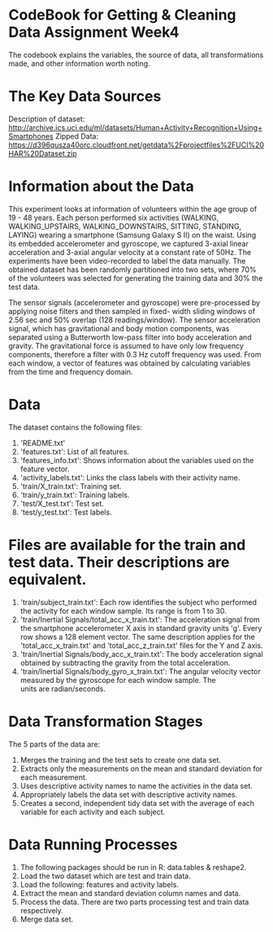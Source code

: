 # CodeBook for Getting & Cleaning Data Assignment Week4

The codebook explains the variables, the source of data, all transformations made, and other information worth noting.

# The Key Data Sources
Description of dataset: http://archive.ics.uci.edu/ml/datasets/Human+Activity+Recognition+Using+Smartphones
Zipped Data: https://d396qusza40orc.cloudfront.net/getdata%2Fprojectfiles%2FUCI%20HAR%20Dataset.zip

# Information about the Data
This experiment looks at information of volunteers within the age group of 19 - 48 years. Each person performed six 
activities (WALKING, WALKING_UPSTAIRS, WALKING_DOWNSTAIRS, SITTING, STANDING, LAYING) wearing a smartphone (Samsung 
Galaxy S II) on the waist. Using its embedded accelerometer and gyroscope, we captured 3-axial linear acceleration 
and 3-axial angular velocity at a constant rate of 50Hz. The experiments have been video-recorded to label the data 
manually. The obtained dataset has been randomly partitioned into two sets, where 70% of the volunteers was selected
for generating the training data and 30% the test data.

The sensor signals (accelerometer and gyroscope) were pre-processed by applying noise filters and then sampled in fixed-
width sliding windows of 2.56 sec and 50% overlap (128 readings/window). The sensor acceleration signal, which has 
gravitational and body motion components, was separated using a Butterworth low-pass filter into body acceleration and 
gravity. The gravitational force is assumed to have only low frequency components, therefore a filter with 0.3 Hz cutoff 
frequency was used. From each window, a vector of features was obtained by calculating variables from the time and 
frequency domain.

# Data
The dataset contains the following files:
 1. 'README.txt'
 2. 'features.txt': List of all features.
 3. 'features_info.txt': Shows information about the variables used on the feature vector.
 4. 'activity_labels.txt': Links the class labels with their activity name.
 5. 'train/X_train.txt': Training set.
 6. 'train/y_train.txt': Training labels.
 7. 'test/X_test.txt': Test set.
 8. 'test/y_test.txt': Test labels.

# Files are available for the train and test data. Their descriptions are equivalent.
 1. 'train/subject_train.txt': Each row identifies the subject who performed the activity for each window sample. 
    Its range is from 1 to 30.
 2. 'train/Inertial Signals/total_acc_x_train.txt': The acceleration signal from the smartphone accelerometer X axis in standard gravity 
    units 'g'. Every row shows a 128 element vector. The same description applies for the 'total_acc_x_train.txt' and 
    'total_acc_z_train.txt' files for the Y and Z axis.
3. 'train/Inertial Signals/body_acc_x_train.txt': The body acceleration signal obtained by subtracting the gravity from the 
    total acceleration.
4. 'train/Inertial Signals/body_gyro_x_train.txt': The angular velocity vector measured by the gyroscope for each window sample. The     
    units are radian/seconds.

# Data Transformation Stages
The 5 parts of the data are:
  1. Merges the training and the test sets to create one data set.
  2. Extracts only the measurements on the mean and standard deviation for each measurement.
  3. Uses descriptive activity names to name the activities in the data set.
  4. Appropriately labels the data set with descriptive activity names.
  5. Creates a second, independent tidy data set with the average of each variable for each activity and each subject.
  
# Data Running Processes
 1. The following packages should be run in R: data.tables & reshape2.
 2. Load the two dataset which are test and train data.
 3. Load the following: features and activity labels.
 4. Extract the mean and standard deviation column names and data.
 5. Process the data. There are two parts processing test and train data respectively.
 6. Merge data set.
 

